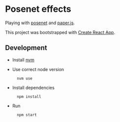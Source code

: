 # Posenet effects

Playing with [posenet](https://github.com/tensorflow/tfjs-models/tree/master/posenet) and [paper.js](http://paperjs.org/).

This project was bootstrapped with [Create React App](https://github.com/facebook/create-react-app).

## Development

- Install [nvm](https://github.com/creationix/nvm)
- Use correct node version

        nvm use

- Install dependencies

        npm install

- Run

        npm start
